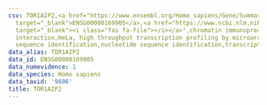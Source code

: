 ```yaml
---
csv: TOR1AIP2,<a href="https://www.ensembl.org/Homo_sapiens/Gene/Summary?db=core;g=ENSG00000169905"
  target="_blank">ENSG00000169905</a>,<a href="https://www.ncbi.nlm.nih.gov/pubmed/17216044"
  target="_blank"><i class="fas fa-file"></i></a>",chromatin immunoprecipitation assay,direct
  interaction,HeLa, high throughput transcription profiling by microarray,nucleotide
  sequence identification,nucleotide sequence identification,transcriptional regulation,
data_alias: TOR1AIP2
data_id: ENSG00000169905
data_numevidence: 1
data_species: Homo sapiens
data_taxid: '9606'
title: TOR1AIP2
---
```

